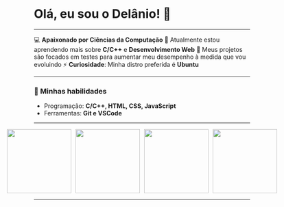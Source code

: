 # Olá, eu sou o Delânio! 👋

---

💻 **Apaixonado por Ciências da Computação**
🌱 Atualmente estou aprendendo mais sobre **C/C++** e **Desenvolvimento Web**
🔭 Meus projetos são focados em testes para aumentar meu desempenho à medida que vou evoluindo
⚡ **Curiosidade**: Minha distro preferida é **Ubuntu**

---

### 🚀 Minhas habilidades
- Programação: **C/C++, HTML, CSS, JavaScript**
- Ferramentas: **Git e VSCode**

---

<div style="display: flex; justify-content: center; gap: 10px;">
  <img src="https://media4.giphy.com/media/XAxylRMCdpbEWUAvr8/giphy.gif?cid=6c09b952nchelrrrum022st9cmyi783v9g8orz167krhzifa&ep=v1_internal_gif_by_id&rid=giphy.gif&ct=s" width="150" height="150">
  <img src="https://user-images.githubusercontent.com/124924248/218573114-2f009914-3ec9-4f41-a66f-fdd76e32e7b5.gif" width="150" height="150">
  <img 
src="https://camo.githubusercontent.com/e1784ce9f67450bbb344206d1e05579cf4c835b6e84add8e63d1c19b072e7aab/68747470733a2f2f6d69726f2e6d656469756d2e636f6d2f6d61782f313236302f312a2d744f6c644562666a696a786e3956715a65554c71672e676966" width="150" height="150">
  <img src="https://media.giphy.com/media/ztl9x7JlhSlU4MWD6h/giphy.gif" width="150" height="150">
</div>

---

